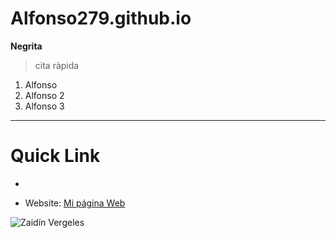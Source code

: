 # Alfonso279.github.io
**Negrita**
> cita ràpida
1. Alfonso
2. Alfonso 2
3. Alfonso 3
---
# Quick Link #
-
* Website: [Mi página Web](https://Alfonso279.github.io)

![Zaidín Vergeles](https://upload.wikimedia.org/wikipedia/commons/0/02/Bicicletta_Bianchi_1950-1952_-_Museo_scienza_e_tecnologia_Milano.jpg)
